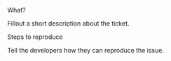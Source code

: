 What?

Fillout a short description about the ticket.

Steps to reproduce

Tell the developers how they can reproduce the issue.
